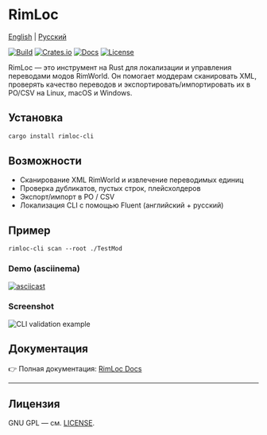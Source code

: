 

# RimLoc

[English](../../README.md) | [Русский](README.ru.md)

[![Build](https://github.com/0-danielviktorovich-0/RimLoc/actions/workflows/build.yml/badge.svg)](https://github.com/0-danielviktorovich-0/RimLoc/actions/workflows/build.yml) [![Crates.io](https://img.shields.io/crates/v/rimloc)](https://crates.io/crates/rimloc) [![Docs](https://img.shields.io/badge/docs-GitHub%20Pages-blue)](https://0-danielviktorovich-0.github.io/RimLoc/) [![License](https://img.shields.io/badge/license-GNU%20GPL-blue)](LICENSE)

RimLoc — это инструмент на Rust для локализации и управления переводами модов RimWorld. Он помогает моддерам сканировать XML, проверять качество переводов и экспортировать/импортировать их в PO/CSV на Linux, macOS и Windows.

## Установка

```bash
cargo install rimloc-cli
```

## Возможности

- Сканирование XML RimWorld и извлечение переводимых единиц  
- Проверка дубликатов, пустых строк, плейсхолдеров  
- Экспорт/импорт в PO / CSV  
- Локализация CLI с помощью Fluent (английский + русский)  

## Пример

```
rimloc-cli scan --root ./TestMod
```

### Demo (asciinema)

[![asciicast](https://asciinema.org/a/your-demo-id.svg)](https://asciinema.org/a/your-demo-id)

### Screenshot

![CLI validation example](../demo-validation.png)

<!-- TODO: Add screenshot or asciinema demo of CLI output once available -->

## Документация

👉 Полная документация: [RimLoc Docs](https://0-danielviktorovich-0.github.io/RimLoc/)

---

## Лицензия

GNU GPL — см. [LICENSE](LICENSE).